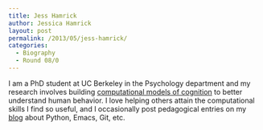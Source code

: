 ```yaml
---
title: Jess Hamrick
author: Jessica Hamrick
layout: post
permalink: /2013/05/jess-hamrick/
categories:
  - Biography
  - Round 08/0
---
```

I am a PhD student at UC Berkeley in the Psychology department and my research involves building [computational models of cognition][1] to better understand human behavior. I love helping others attain the computational skills I find so useful, and I occasionally post pedagogical entries on my [blog][2] about Python, Emacs, Git, etc.

 [1]: http://cocosci.berkeley.edu/research.php
 [2]: http://www.jesshamrick.com/